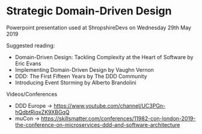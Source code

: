 # Strategic Domain-Driven Design

Powerpoint presentation used at ShropshireDevs on Wednesday 29th May 2019

Suggested reading:

- Domain-Driven Design: Tackling Complexity at the Heart of Software by Eric Evans
- Implementing Domain-Driven Design by Vaughn Vernon
- DDD: The First Fifteen Years by The DDD Community
- Introducing Event Storming by Alberto Brandolini

Videos/Conferences

- DDD Europe -> https://www.youtube.com/channel/UC3PGn-hQdbtRiqxZK9XBGqQ
- muCon -> https://skillsmatter.com/conferences/11982-con-london-2019-the-conference-on-microservices-ddd-and-software-architecture

